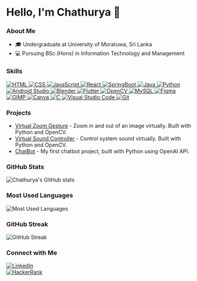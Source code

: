 # Hello, I'm Chathurya 👋

### About Me
- 🎓 Undergraduate at University of Moratuwa, Sri Lanka
- 💻 Pursuing BSc.(Hons) in Information Technology and Management

### Skills
<a href="https://img.shields.io/badge/HTML-%23E34F26.svg?style=for-the-badge&logo=html5&logoColor=white">
  <img src="https://img.shields.io/badge/HTML-%23E34F26.svg?style=for-the-badge&logo=html5&logoColor=white" alt="HTML">
</a>
<a href="https://img.shields.io/badge/CSS-%231572B6.svg?style=for-the-badge&logo=css3&logoColor=white">
  <img src="https://img.shields.io/badge/CSS-%231572B6.svg?style=for-the-badge&logo=css3&logoColor=white" alt="CSS">
</a>
<a href="https://img.shields.io/badge/JavaScript-%23F7DF1E.svg?style=for-the-badge&logo=javascript&logoColor=black">
  <img src="https://img.shields.io/badge/JavaScript-%23F7DF1E.svg?style=for-the-badge&logo=javascript&logoColor=black" alt="JavaScript">
</a>
<a href="https://img.shields.io/badge/React-%2361DAFB.svg?style=for-the-badge&logo=react&logoColor=black">
  <img src="https://img.shields.io/badge/React-%2361DAFB.svg?style=for-the-badge&logo=react&logoColor=black" alt="React">
</a>
<a href="https://img.shields.io/badge/SpringBoot-%236DB33F.svg?style=for-the-badge&logo=springboot&logoColor=white">
  <img src="https://img.shields.io/badge/SpringBoot-%236DB33F.svg?style=for-the-badge&logo=springboot&logoColor=white" alt="SpringBoot">
</a>
<a href="https://img.shields.io/badge/Java-%23ED8B00.svg?style=for-the-badge&logo=java&logoColor=white">
  <img src="https://img.shields.io/badge/Java-%23ED8B00.svg?style=for-the-badge&logo=java&logoColor=white" alt="Java">
</a>
<a href="https://img.shields.io/badge/Python-%233776AB.svg?style=for-the-badge&logo=python&logoColor=white">
  <img src="https://img.shields.io/badge/Python-%233776AB.svg?style=for-the-badge&logo=python&logoColor=white" alt="Python">
</a>
<a href="https://img.shields.io/badge/Android%20Studio-%233DDC84.svg?style=for-the-badge&logo=android-studio&logoColor=white">
  <img src="https://img.shields.io/badge/Android%20Studio-%233DDC84.svg?style=for-the-badge&logo=android-studio&logoColor=white" alt="Android Studio">
</a>
<a href="https://img.shields.io/badge/Blender-%23F5792A.svg?style=for-the-badge&logo=blender&logoColor=white">
  <img src="https://img.shields.io/badge/Blender-%23F5792A.svg?style=for-the-badge&logo=blender&logoColor=white" alt="Blender">
</a>
<a href="https://img.shields.io/badge/Flutter-%2302569B.svg?style=for-the-badge&logo=flutter&logoColor=white">
  <img src="https://img.shields.io/badge/Flutter-%2302569B.svg?style=for-the-badge&logo=flutter&logoColor=white" alt="Flutter">
</a>
<a href="https://img.shields.io/badge/OpenCV-%235C3EE8.svg?style=for-the-badge&logo=opencv&logoColor=white">
  <img src="https://img.shields.io/badge/OpenCV-%235C3EE8.svg?style=for-the-badge&logo=opencv&logoColor=white" alt="OpenCV">
</a>
<a href="https://img.shields.io/badge/MySQL-%234479A1.svg?style=for-the-badge&logo=mysql&logoColor=white">
  <img src="https://img.shields.io/badge/MySQL-%234479A1.svg?style=for-the-badge&logo=mysql&logoColor=white" alt="MySQL">
</a>
<a href="https://img.shields.io/badge/Figma-%23F24E1E.svg?style=for-the-badge&logo=figma&logoColor=white">
  <img src="https://img.shields.io/badge/Figma-%23F24E1E.svg?style=for-the-badge&logo=figma&logoColor=white" alt="Figma">
</a>
<a href="https://img.shields.io/badge/GIMP-%235C3EE8.svg?style=for-the-badge&logo=gimp&logoColor=white">
  <img src="https://img.shields.io/badge/GIMP-%235C3EE8.svg?style=for-the-badge&logo=gimp&logoColor=white" alt="GIMP">
</a>
<a href="https://img.shields.io/badge/Canva-%2300C4CC.svg?style=for-the-badge&logo=canva&logoColor=white">
  <img src="https://img.shields.io/badge/Canva-%2300C4CC.svg?style=for-the-badge&logo=canva&logoColor=white" alt="Canva">
</a>
<a href="https://img.shields.io/badge/C-%23A8B9CC.svg?style=for-the-badge&logo=c&logoColor=white">
  <img src="https://img.shields.io/badge/C-%23A8B9CC.svg?style=for-the-badge&logo=c&logoColor=white" alt="C">
</a>
<a href="https://code.visualstudio.com/">
  <img src="https://img.shields.io/badge/Visual_Studio_Code-0078d7.svg?style=for-the-badge&logo=visual-studio-code&logoColor=white" alt="Visual Studio Code">
</a>
<a href="https://git-scm.com/">
  <img src="https://img.shields.io/badge/git-%23F05033.svg?style=for-the-badge&logo=git&logoColor=white" alt="Git">
</a>





### Projects
- [Virtual Zoom Gesture](https://github.com/hewageuhcu/VirtualZoomGesture) - Zoom in and out of an image virtually. Built with Python and OpenCV.
- [Virtual Sound Controller](https://github.com/hewageuhcu/openCV-Project) - Control system sound virtually. Built with Python and OpenCV.
- [ChatBot](https://github.com/hewageuhcu/ChatBot) - My first chatbot project, built with Python using OpenAI API.

### GitHub Stats
![Chathurya's GitHub stats](https://github-readme-stats.vercel.app/api?username=hewageuhcu&show_icons=true&theme=radical&count_private=true)

### Most Used Languages
![Most Used Languages](https://github-readme-stats.vercel.app/api/top-langs/?username=hewageuhcu&layout=compact&theme=radical)

### GitHub Streak
![GitHub Streak](https://github-readme-streak-stats.herokuapp.com/?user=hewageuhcu&theme=radical)




### Connect with Me
<a href="http://www.linkedin.com/in/chathurya-hewage-516499259">
  <img src="https://img.shields.io/badge/LinkedIn-%230077B5.svg?style=for-the-badge&logo=linkedin&logoColor=white" alt="LinkedIn">
</a>
<br/>
<a href="https://www.hackerrank.com/profile/hewageuhcu_21">
  <img src="https://img.shields.io/badge/HackerRank-%232EC866.svg?style=for-the-badge&logo=hackerrank&logoColor=white" alt="HackerRank">
</a>

